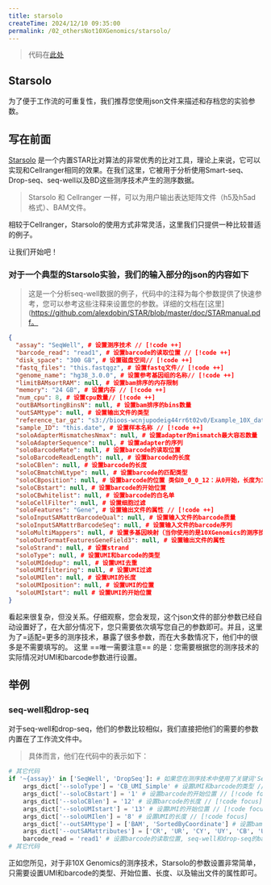 ```yaml
---
title: starsolo
createTime: 2024/12/10 09:35:00
permalink: /02_othersNot10XGenomics/starsolo/
---
```

> 代码在[此处](https://github.com/rnacentre/WDL_Tools/blob/main/_SeqWell%26DropSeq%26BD/StarSolo_count.wdl)

## Starsolo

为了便于工作流的可重复性，我们推荐您使用json文件来描述和存档您的实验参数。

## 写在前面

[Starsolo](https://github.com/alexdobin/STAR/blob/master/docs/STARsolo.md) 是一个内置STAR比对算法的非常优秀的比对工具，理论上来说，它可以实现和Cellranger相同的效果。在我们这里，它被用于分析使用Smart-seq、Drop-seq、seq-well以及BD这些测序技术产生的测序数据。

> Starsolo 和 Cellranger 一样，可以为用户输出表达矩阵文件（h5及h5ad格式）、BAM文件。

相较于Cellranger，Starsolo的使用方式非常灵活，这里我们只提供一种比较普适的例子。

让我们开始吧！

### 对于一个典型的Starsolo实验，我们的输入部分的json的内容如下

> 这是一个分析seq-well数据的例子，代码中的注释为每个参数提供了快速参考，您可以参考这些注释来设置您的参数。详细的文档在[这里](https://github.com/alexdobin/STAR/blob/master/doc/STARmanual.pdf。

```json
{
  "assay": "SeqWell", # 设置测序技术 // [!code ++]
  "barcode_read": "read1", # 设置barcode的读取位置 // [!code ++]
  "disk_space": "300 GB", # 设置磁盘空间// [!code ++]
  "fastq_files": "this.fastqgz", # 设置fastq文件// [!code ++]
  "genome_name": "hg38_3.0.0", # 设置参考基因组的名称// [!code ++]
  "limitBAMsortRAM": null, # 设置bam排序的内存限制
  "memory": "24 GB", # 设置内存 // [!code ++]
  "num_cpu": 8, # 设置cpu数量// [!code ++]
  "outBAMsortingBinsN": null, # 设置bam排序的bins数量
  "outSAMtype": null, # 设置输出文件的类型
  "reference_tar_gz": "s3://bioos-wcnjupodeig44rr6t02v0/Example_10X_data/RAW/starsoloref.tar.gz", # 设置参考基因组的压缩包 // [!code ++]
  "sample_ID": "this.date", # 设置样本名称 // [!code ++]
  "soloAdapterMismatchesNmax": null, # 设置adapter的mismatch最大容忍数量
  "soloAdapterSequence": null, # 设置adapter的序列
  "soloBarcodeMate": null, # 设置barcode的读取位置
  "soloBarcodeReadLength": null, # 设置barcode的长度
  "soloCBlen": null, # 设置barcode的长度
  "soloCBmatchWLtype": null, # 设置barcode的匹配类型
  "soloCBposition": null, # 设置barcode的位置 类似0_0_0_12：从0开始，长度为12
  "soloCBstart": null, # 设置barcode的开始位置
  "soloCBwhitelist": null, # 设置barcode的白名单
  "soloCellFilter": null, # 设置细胞过滤
  "soloFeatures": "Gene", # 设置输出文件的属性 // [!code ++]
  "soloInputSAMattrBarcodeQual": null, # 设置输入文件的barcode质量
  "soloInputSAMattrBarcodeSeq": null, # 设置输入文件的barcode序列
  "soloMultiMappers": null, # 设置多基因映射（当你使用的是10XGenomics的测序技术时，这个参数是必须的，尤其是考虑到多个reads可能映射到同一个基因）
  "soloOutFormatFeaturesGeneField3": null, # 设置输出文件的属性
  "soloStrand": null, # 设置strand
  "soloType": null, # 设置UMI和barcode的类型
  "soloUMIdedup": null, # 设置UMI去重
  "soloUMIfiltering": null, # 设置UMI过滤
  "soloUMIlen": null, # 设置UMI的长度
  "soloUMIposition": null, # 设置UMI的位置
  "soloUMIstart": null # 设置UMI的开始位置
}
```

看起来很复杂，但没关系。仔细观察，您会发现，这个json文件的部分参数已经自动设置好了，在大部分情况下，您只需要依次填写您自己的参数即可。并且，这里为了=适配=更多的测序技术，暴露了很多参数，而在大多数情况下，他们中的很多是不需要填写的。
这里 ==唯一需要注意== 的是：您需要根据您的测序技术的实际情况对UMI和barcode参数进行设置。

## 举例

### seq-well和drop-seq

对于seq-well和drop-seq，他们的参数比较相似，我们直接把他们的需要的参数内置在了工作流文件中。
> 具体而言，他们在代码中的表示如下：
```python
# 其它代码
if '~{assay}' in ['SeqWell', 'DropSeq']: # 如果您在测序技术中使用了关键词'SeqWell'或'DropSeq' // [!code focus]
    args_dict['--soloType'] = 'CB_UMI_Simple' # 设置UMI和barcode的类型 // [!code focus]
    args_dict['--soloCBstart'] = '1' # 设置barcode的开始位置 // [!code focus]
    args_dict['--soloCBlen'] = '12' # 设置barcode的长度 // [!code focus]
    args_dict['--soloUMIstart'] = '13' # 设置UMI的开始位置 // [!code focus]
    args_dict['--soloUMIlen'] = '8' # 设置UMI的长度 // [!code focus]
    args_dict['--outSAMtype'] = ['BAM', 'SortedByCoordinate'] # 设置bam的类型 // [!code focus]
    args_dict['--outSAMattributes'] = ['CR', 'UR', 'CY', 'UY', 'CB', 'UB'] # 设置bam的属性 // [!code focus]
    barcode_read = 'read1' # 设置barcode的读取位置, seq-well和drop-seq的barcode在read1中。 // [!code focus]
# 其它代码
```

正如您所见，对于非10X Genomics的测序技术，Starsolo的参数设置非常简单，只需要设置UMI和barcode的类型、开始位置、长度、以及输出文件的属性即可。
